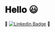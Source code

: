 <!-- ### Hi there 👋 -->

<h1> 𝐇𝐞𝐥𝐥𝐨 😃</h1>

🌱
[![Linkedin Badge](https://img.shields.io/badge/-Heejin_Kim-purple?style=flat-square&logo=Linkedin&logoColor=white&link=https://www.linkedin.com/in/heejinkim0803/)](https://www.linkedin.com/in/heejinkim0803/) 
🌱

<!--
**stellakim0803/stellakim0803** is a ✨ _special_ ✨ repository because its `README.md` (this file) appears on your GitHub profile.

Here are some ideas to get you started:

- 🔭 I’m currently working on ...
- 🌱 I’m currently learning ...
- 👯 I’m looking to collaborate on ...
- 🤔 I’m looking for help with ...
- 💬 Ask me about ...
- 📫 How to reach me: ...
- 😄 Pronouns: ...
- ⚡ Fun fact: ...
-->
